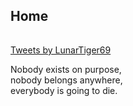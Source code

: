 <script type="text/javascript">
	if(window.location.hash=="#files"){window.location='http://lunar.zapto.org';}
	else if(window.location.hash=="#world"){window.location='https://account.altvr.com/worlds/954689156213113037';}
	else if(window.location.hash){window.location=window.location.origin+'/'+window.location.hash.substr(1);}
	//else{
	//	document.getElementById('main_content').innerHTML += "<h2>Home</h2>";
	//	document.getElementById('main_content').innerHTML += "<hr style='height:1px; visibility:hidden;' />";
	//	document.getElementById('main_content').innerHTML += ""
	//	document.getElementById('main_content').innerHTML += "<p>Nobody exists on purpose,<br>nobody belongs anywhere,<br>everybody is going to die.</p>";
	//}
</script>
<h2>Home</h2>
<hr style='height:1px; visibility:hidden;' />
<a class='twitter-timeline' data-width='315' data-height='500' data-theme='dark' data-link-color='#19CF86' href='https://twitter.com/LunarTiger69?ref_src=twsrc%5Etfw'>Tweets by LunarTiger69</a> <script async src='https://platform.twitter.com/widgets.js' charset='utf-8'></script>
<p>Nobody exists on purpose,<br>nobody belongs anywhere,<br>everybody is going to die.</p>